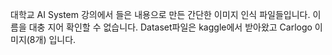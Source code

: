 대학교 AI System 강의에서 들은 내용으로 만든 간단한 이미지 인식 파일들입니다.
이름을 대충 지어 확인할 수 없습니다.
Dataset파일은 kaggle에서 받아왔고 Carlogo 이미지(8개) 입니다.
